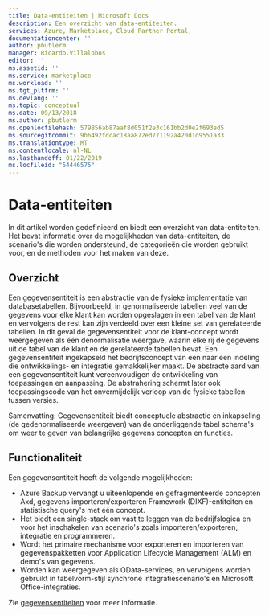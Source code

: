 ```yaml
---
title: Data-entiteiten | Microsoft Docs
description: Een overzicht van data-entiteiten.
services: Azure, Marketplace, Cloud Partner Portal,
documentationcenter: ''
author: pbutlerm
manager: Ricardo.Villalobos
editor: ''
ms.assetid: ''
ms.service: marketplace
ms.workload: ''
ms.tgt_pltfrm: ''
ms.devlang: ''
ms.topic: conceptual
ms.date: 09/13/2018
ms.author: pbutlerm
ms.openlocfilehash: 579856ab87aaf8d051f2e3c161bb2d0e2f693ed5
ms.sourcegitcommit: 9b6492fdcac18aa872ed771192a420d1d9551a33
ms.translationtype: MT
ms.contentlocale: nl-NL
ms.lasthandoff: 01/22/2019
ms.locfileid: "54446575"
---
```

# <a name="data-entities"></a>Data-entiteiten

In dit artikel worden gedefinieerd en biedt een overzicht van data-entiteiten. Het bevat informatie over de mogelijkheden van data-entiteiten, de scenario's die worden ondersteund, de categorieën die worden gebruikt voor, en de methoden voor het maken van deze.

## <a name="overview"></a>Overzicht

Een gegevensentiteit is een abstractie van de fysieke implementatie van databasetabellen. Bijvoorbeeld, in genormaliseerde tabellen veel van de gegevens voor elke klant kan worden opgeslagen in een tabel van de klant en vervolgens de rest kan zijn verdeeld over een kleine set van gerelateerde tabellen. In dit geval de gegevensentiteit voor de klant-concept wordt weergegeven als één denormalisatie weergave, waarin elke rij de gegevens uit de tabel van de klant en de gerelateerde tabellen bevat. Een gegevensentiteit ingekapseld het bedrijfsconcept van een naar een indeling die ontwikkelings- en integratie gemakkelijker maakt. De abstracte aard van een gegevensentiteit kunt vereenvoudigen de ontwikkeling van toepassingen en aanpassing. De abstrahering schermt later ook toepassingscode van het onvermijdelijk verloop van de fysieke tabellen tussen versies.

Samenvatting: Gegevensentiteit biedt conceptuele abstractie en inkapseling (de gedenormaliseerde weergeven) van de onderliggende tabel schema's om weer te geven van belangrijke gegevens concepten en functies.

## <a name="capabilities"></a>Functionaliteit

Een gegevensentiteit heeft de volgende mogelijkheden:

- Azure Backup vervangt u uiteenlopende en gefragmenteerde concepten Axd, gegevens importeren/exporteren Framework (DIXF)-entiteiten en statistische query's met één concept.
- Het biedt een single-stack om vast te leggen van de bedrijfslogica en voor het inschakelen van scenario's zoals importeren/exporteren, integratie en programmeren.
- Wordt het primaire mechanisme voor exporteren en importeren van gegevenspakketten voor Application Lifecycle Management (ALM) en demo's van gegevens.
- Worden kan weergegeven als OData-services, en vervolgens worden gebruikt in tabelvorm-stijl synchrone integratiescenario's en Microsoft Office-integraties.

Zie [gegevensentiteiten](https://docs.microsoft.com/dynamics365/operations/dev-itpro/data-entities/data-entities) voor meer informatie.
